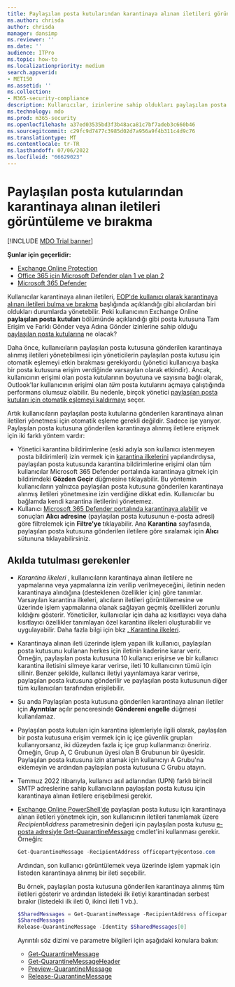 ```yaml
---
title: Paylaşılan posta kutularından karantinaya alınan iletileri görüntüleme ve bırakma
ms.author: chrisda
author: chrisda
manager: dansimp
ms.reviewer: ''
ms.date: ''
audience: ITPro
ms.topic: how-to
ms.localizationpriority: medium
search.appverid:
- MET150
ms.assetid: ''
ms.collection:
- M365-security-compliance
description: Kullanıcılar, izinlerine sahip oldukları paylaşılan posta kutularına gönderilen karantinaya alınmış iletileri görüntülemeyi ve üzerinde işlem yapmayı öğrenebilir.
ms.technology: mdo
ms.prod: m365-security
ms.openlocfilehash: a37ed03535bd3f3b48aca81c7bf7adeb3c660b46
ms.sourcegitcommit: c29fc9d7477c3985d02d7a956a9f4b311c4d9c76
ms.translationtype: MT
ms.contentlocale: tr-TR
ms.lasthandoff: 07/06/2022
ms.locfileid: "66629023"
---
```

# <a name="view-and-release-quarantined-messages-from-shared-mailboxes"></a>Paylaşılan posta kutularından karantinaya alınan iletileri görüntüleme ve bırakma

[!INCLUDE [MDO Trial banner](../includes/mdo-trial-banner.md)]

**Şunlar için geçerlidir:**
- [Exchange Online Protection](exchange-online-protection-overview.md)
- [Office 365 için Microsoft Defender plan 1 ve plan 2](defender-for-office-365.md)
- [Microsoft 365 Defender](../defender/microsoft-365-defender.md)

Kullanıcılar karantinaya alınan iletileri, [EOP'de kullanıcı olarak karantinaya alınan iletileri bulma ve bırakma](find-and-release-quarantined-messages-as-a-user.md) başlığında açıklandığı gibi alıcılardan biri oldukları durumlarda yönetebilir. Peki kullanıcının Exchange Online **paylaşılan posta kutuları** bölümünde açıklandığı gibi posta kutusuna Tam Erişim ve Farklı Gönder veya Adına Gönder izinlerine sahip olduğu [paylaşılan posta kutularına](/exchange/collaboration-exo/shared-mailboxes) ne olacak?

Daha önce, kullanıcıların paylaşılan posta kutusuna gönderilen karantinaya alınmış iletileri yönetebilmesi için yöneticilerin paylaşılan posta kutusu için otomatik eşlemeyi etkin bırakması gerekiyordu (yönetici kullanıcıya başka bir posta kutusuna erişim verdiğinde varsayılan olarak etkindir). Ancak, kullanıcının erişimi olan posta kutularının boyutuna ve sayısına bağlı olarak, Outlook'lar kullanıcının erişimi olan _tüm_ posta kutularını açmaya çalıştığında performans olumsuz olabilir. Bu nedenle, birçok yönetici [paylaşılan posta kutuları için otomatik eşlemeyi kaldırmayı](/outlook/troubleshoot/profiles-and-accounts/remove-automapping-for-shared-mailbox) seçer.

Artık kullanıcıların paylaşılan posta kutularına gönderilen karantinaya alınan iletileri yönetmesi için otomatik eşleme gerekli değildir. Sadece işe yarıyor. Paylaşılan posta kutusuna gönderilen karantinaya alınmış iletilere erişmek için iki farklı yöntem vardır:

- Yönetici karantina bildirimlerine (eski adıyla son kullanıcı istenmeyen posta bildirimleri) izin vermek için [karantina ilkelerini](quarantine-policies.md) yapılandırdıysa, paylaşılan posta kutusunda karantina bildirimlerine erişimi olan tüm kullanıcılar Microsoft 365 Defender portalında karantinaya gitmek için bildirimdeki **Gözden Geçir** düğmesine tıklayabilir. Bu yöntemin kullanıcıların yalnızca paylaşılan posta kutusuna gönderilen karantinaya alınmış iletileri yönetmesine izin verdiğine dikkat edin. Kullanıcılar bu bağlamda kendi karantina iletilerini yönetemez.
- Kullanıcı [Microsoft 365 Defender portalında karantinaya alabilir](find-and-release-quarantined-messages-as-a-user.md) ve sonuçları **Alıcı adresine** (paylaşılan posta kutusunun e-posta adresi) göre filtrelemek için **Filtre'ye** tıklayabilir. Ana **Karantina** sayfasında, paylaşılan posta kutusuna gönderilen iletilere göre sıralamak için **Alıcı** sütununa tıklayabilirsiniz.

## <a name="things-to-keep-in-mind"></a>Akılda tutulması gerekenler

- _Karantina ilkeleri_ , kullanıcıların karantinaya alınan iletilere ne yapmalarına veya yapmalarına izin verilip verilmeyeceğini, iletinin neden karantinaya alındığına (desteklenen özellikler için) göre tanımlar. Varsayılan karantina ilkeleri, alıcıların iletileri görüntülemesine ve üzerinde işlem yapmalarına olanak sağlayan geçmiş özellikleri zorunlu kıldığını gösterir. Yöneticiler, kullanıcılar için daha az kısıtlayıcı veya daha kısıtlayıcı özellikler tanımlayan özel karantina ilkeleri oluşturabilir ve uygulayabilir. Daha fazla bilgi için bkz [. Karantina ilkeleri](quarantine-policies.md).

- Karantinaya alınan ileti üzerinde işlem yapan ilk kullanıcı, paylaşılan posta kutusunu kullanan herkes için iletinin kaderine karar verir. Örneğin, paylaşılan posta kutusuna 10 kullanıcı erişirse ve bir kullanıcı karantina iletisini silmeye karar verirse, ileti 10 kullanıcının tümü için silinir. Benzer şekilde, kullanıcı iletiyi yayınlamaya karar verirse, paylaşılan posta kutusuna gönderilir ve paylaşılan posta kutusunun diğer tüm kullanıcıları tarafından erişilebilir.

- Şu anda Paylaşılan posta kutusuna gönderilen karantinaya alınan iletiler için **Ayrıntılar** açılır penceresinde **Göndereni engelle** düğmesi kullanılamaz.

- Paylaşılan posta kutuları için karantina işlemleriyle ilgili olarak, paylaşılan bir posta kutusuna erişim vermek için iç içe güvenlik grupları kullanıyorsanız, iki düzeyden fazla iç içe grup kullanmanızı öneririz. Örneğin, Grup A, C Grubunun üyesi olan B Grubunun bir üyesidir. Paylaşılan posta kutusuna izin atamak için kullanıcıyı A Grubu'na eklemeyin ve ardından paylaşılan posta kutusuna C Grubu atayın.

- Temmuz 2022 itibarıyla, kullanıcı asıl adlarından (UPN) farklı birincil SMTP adreslerine sahip kullanıcıların paylaşılan posta kutusu için karantinaya alınan iletilere erişebilmesi gerekir.

- [Exchange Online PowerShell'de](/powershell/exchange/connect-to-exchange-online-powershell) paylaşılan posta kutusu için karantinaya alınan iletileri yönetmek için, son kullanıcının iletileri tanımlamak üzere _RecipientAddress_ parametresinin değeri için paylaşılan posta kutusu [e-posta adresiyle Get-QuarantineMessage](/powershell/module/exchange/get-quarantinemessage) cmdlet'ini kullanması gerekir. Örneğin:

  ```powershell
  Get-QuarantineMessage -RecipientAddress officeparty@contoso.com
  ```

  Ardından, son kullanıcı görüntülemek veya üzerinde işlem yapmak için listeden karantinaya alınmış bir ileti seçebilir.

  Bu örnek, paylaşılan posta kutusuna gönderilen karantinaya alınmış tüm iletileri gösterir ve ardından listedeki ilk iletiyi karantinadan serbest bırakır (listedeki ilk ileti 0, ikinci ileti 1 vb.).

  ```powershell
  $SharedMessages = Get-QuarantineMessage -RecipientAddress officeparty@contoso.com | select -ExpandProperty Identity
  $SharedMessages
  Release-QuarantineMessage -Identity $SharedMessages[0]
  ```

  Ayrıntılı söz dizimi ve parametre bilgileri için aşağıdaki konulara bakın:

  - [Get-QuarantineMessage](/powershell/module/exchange/get-quarantinemessage)
  - [Get-QuarantineMessageHeader](/powershell/module/exchange/get-quarantinemessageheader)
  - [Preview-QuarantineMessage](/powershell/module/exchange/preview-quarantinemessage)
  - [Release-QuarantineMessage](/powershell/module/exchange/release-quarantinemessage)
